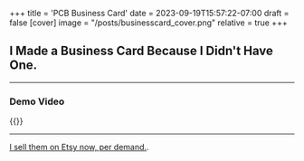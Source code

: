+++
title = 'PCB Business Card'
date = 2023-09-19T15:57:22-07:00
draft = false
[cover]
    image = "/posts/businesscard_cover.png"
    relative = true
+++

## I Made a Business Card Because I Didn't Have One. 

---
### Demo Video

{{<youtube SqF1A_pn7E8>}}

---

[I sell them on Etsy now, per demand.](https://www.etsy.com/listing/1522620750/premium-customized-pcb-business-card-nfc?click_key=6f96d063067e9ebb288fba51cb3c46327603353d:1522620750&click_sum=cbb6d7d6&pro=1). 